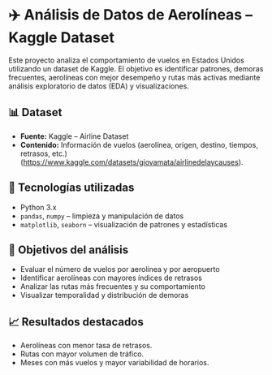 # ✈️ Análisis de Datos de Aerolíneas – Kaggle Dataset

Este proyecto analiza el comportamiento de vuelos en Estados Unidos utilizando un dataset de Kaggle. El objetivo es identificar patrones, demoras frecuentes, aerolíneas con mejor desempeño y rutas más activas mediante análisis exploratorio de datos (EDA) y visualizaciones.

## 📊 Dataset

- **Fuente:** Kaggle – Airline Dataset
- **Contenido:** Información de vuelos (aerolínea, origen, destino, tiempos, retrasos, etc.)(https://www.kaggle.com/datasets/giovamata/airlinedelaycauses).

## 🧪 Tecnologías utilizadas

- Python 3.x
- `pandas`, `numpy` – limpieza y manipulación de datos
- `matplotlib`, `seaborn` – visualización de patrones y estadísticas

## 🧭 Objetivos del análisis

- Evaluar el número de vuelos por aerolínea y por aeropuerto
- Identificar aerolíneas con mayores índices de retrasos
- Analizar las rutas más frecuentes y su comportamiento
- Visualizar temporalidad y distribución de demoras

## 📈 Resultados destacados

- Aerolíneas con menor tasa de retrasos.
- Rutas con mayor volumen de tráfico.
- Meses con más vuelos y mayor variabilidad de horarios.

